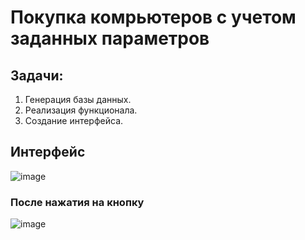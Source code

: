 # Покупка комрьютеров с учетом заданных параметров 

## Задачи: 
1. Генерация базы данных. 
2. Реализация функционала. 
3. Создание интерфейса. 

## Интерфейс 

![image](https://user-images.githubusercontent.com/99838947/221641641-f903c076-c1c3-46cb-a960-b281038e2747.png)

### После нажатия на кнопку

![image](https://user-images.githubusercontent.com/99838947/221642462-7b89b8bb-ace5-4a5b-81bd-75d3ec2ab012.png)
